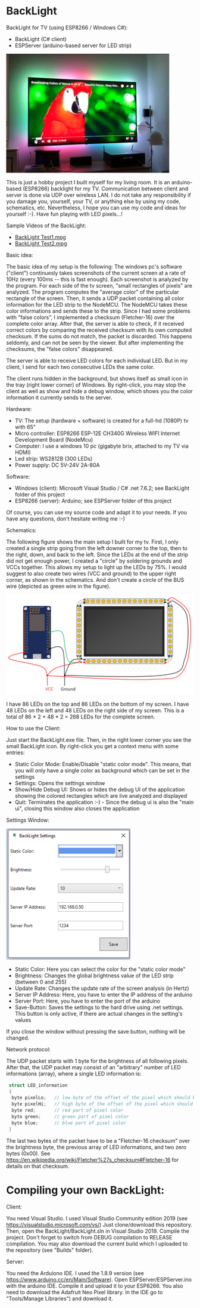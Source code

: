 # BackLight
BackLight for TV (using ESP8266 / Windows C#):
* BackLight (C# client)
* ESPServer (arduino-based server for LED strip)

![](Misc/BackLight.png)

This is just a hobby project I built myself for my living room. It is an arduino-based (ESP8266) backlight for my TV. Communication between client and server is done via UDP over wireless LAN. I do not take any responsibility if you damage you, yourself, your TV, or anything else by using my code, schematics, etc. Nevertheless, I hope you can use my code and ideas for yourself :-). Have fun playing with LED pixels...! 

Sample Videos of the BackLight:
* [BackLight Test1.mpg](https://github.com/n1k0m0/BackLight/raw/master/Demo%20Videos/BackLight%20Test1.mpg)
* [BackLight Test2.mpg](https://github.com/n1k0m0/BackLight/raw/master/Demo%20Videos/BackLight%20Test2.mpg)

Basic idea:

The basic idea of my setup is the following: The windows pc's software ("client") continuesly takes screenshots of the current screen at a rate of 10Hz (every 100ms -- this is fast enough). Each screenshot is analyzed by the program. For each side of the tv screen, "small rectangles of pixels" are analyzed. The program computes the "average color" of the particular rectangle of the screen. Then, it sends a UDP packet containing all color information for the LED strip to the NodeMCU. The NodeMCU takes these color informations and sends these to the strip. Since I had some problems with "false colors", I implemented a checksum (Fletcher-16) over the complete color array. After that, the server is able to check, if it received correct colors by comparing the received checksum with its own computed checksum. If the sums do not match, the packet is discarded. This happens seldomly, and can not be seen by the viewer. But after implementing the checksums, the "false colors" disappeared. 

The server is able to receive LED colors for each individual LED. But in my client, I send for each two consecutive LEDs the same color.

The client runs hidden in the background, but shows itself as small icon in the tray (right lower corner) of Windows. By right-click, you may stop the client as well as show and hide a debug window, which shows you the color information it currently sends to the server.

Hardware:
* TV: The setup (hardware + software) is created for a full-hd (1080P) tv with 65"
* Micro controller: ESP8266 ESP-12E CH340G Wireless WIFI Internet Development Board (NodeMcu)
* Computer: I use a windows 10 pc (gigabyte brix, attached to my TV via HDMI)
* Led strip: WS2812B (300 LEDs)
* Power supply: DC 5V-24V 2A-80A

Software:
* Windows (client): Microsoft Visual Studio / C# .net 7.6.2; see BackLight folder of this project
* ESP8266 (server): Arduino; see ESPServer folder of this project

Of course, you can use my source code and adapt it to your needs. If you have any questions, don't hesitate writing me :-)

Schematics:

The following figure shows the main setup I built for my tv. First, I only created a single strip going from the left downer corner to the top, then to the right, down, and back to the left. Since the LEDs at the end of the strip did not get enough power, I created a "circle" by soldering grounds and VCCs together. This allows my setup to light up the LEDs by 75%. I would suggest to also create two wires (VCC and ground) to the upper right corner, as shown in the schematics. And don't create a circle of the BUS wire (depicted as green wire in the figure).

![](Misc/schematics.png)

I have 86 LEDs on the top and 86 LEDs on the bottom of my screen.
I have 48 LEDs on the left and 48 LEDs on the right side of my screen.
This is a total of 86 * 2 + 48 * 2 = 268 LEDs for the complete screen.

How to use the Client:

Just start the BackLight.exe file. Then, in the right lower corner you see the small BackLight icon. By right-click you get a context menu with some entries:
* Static Color Mode: Enable/Disable "static color mode". This means, that you will only have a single color as background which can be set in the settings
* Settings: Opens the settings window
* Show/Hide Debug UI: Shows or hides the debug UI of the application showing the colored rectangles which are live analyzed and displayed
* Quit: Terminates the application :-) - Since the debug ui is also the "main ui", closing this window also closes the application

Settings Window:

![](Misc/settings.png)

* Static Color: Here you can select the color for the "static color mode"
* Brightness: Changes the global brightness value of the LED strip (between 0 and 255)
* Update Rate: Changes the update rate of the screen analysis (in Hertz)
* Server IP Address: Here, you have to enter the IP address of the arduino
* Server Port: Here, you have to enter the port of the arduino
* Save-Button: Saves the settings to the hard drive using .net settings. This button is only active, if there are actual changes in the setting's values

If you close the window without pressing the save button, nothing will be changed.

Network protocol:

The UDP packet starts with 1 byte for the brightness of all following pixels.
After that, the UDP packet may consist of an "arbitrary" number of LED informations (array), where a single LED information is:

```c
 struct LED_information
 {
  byte pixelLo;   // low byte of the offset of the pixel which should be changed
  byte pixelHi;   // high byte of the offset of the pixel which should be changed
  byte red;       // red part of pixel color
  byte green;     // green part of pixel color
  byte blue;      // blue part of pixel color
 }
```

The last two bytes of the packet have to be a "Fletcher-16 checksum" over the brightness byte, the previous array of LED informations, and two zero bytes (0x00). See https://en.wikipedia.org/wiki/Fletcher%27s_checksum#Fletcher-16 for details on that checksum.
 
# Compiling your own BackLight:

Client: 

You need Visual Studio. I used Visual Studio Community edition 2019 (see https://visualstudio.microsoft.com/vs/)
Just clone/download this repository. Then, open the BackLight/BackLight.sln in Visual Studio 2019. Compile the project. Don't forget to switch from DEBUG compilation to RELEASE compilation. You may also download the current build which I uploaded to the repository (see "Builds" folder).

Server:

You need the Arduiono IDE. I used the 1.8.9 version (see https://www.arduino.cc/en/Main/Software).
Open ESPServer/ESPServer.ino with the arduino IDE. Compile it and upload it to your ESP8266. You also need to download the Adafruit Neo Pixel library. In the IDE go to "Tools/Manage Libraries") and download it. 
